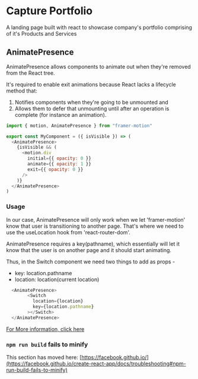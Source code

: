 # Capture Portfolio

A landing page built with react to showcase company's portfolio comprising of it's Products and Services



## AnimatePresence

AnimatePresence allows components to animate out when they're removed from the React tree.

It's required to enable exit animations because React lacks a lifecycle method that:

1. Notifies components when they're going to be unmounted and
2. Allows them to defer that unmounting until after an operation is complete (for instance an animation).

```javascript
import { motion, AnimatePresence } from "framer-motion"

export const MyComponent = ({ isVisible }) => (
  <AnimatePresence>
    {isVisible && (
      <motion.div
        initial={{ opacity: 0 }}
        animate={{ opacity: 1 }}
        exit={{ opacity: 0 }}
      />
    )}
  </AnimatePresence>
)
```
### Usage

In our case, AnimatePresence will only work when we let 'framer-motion' know that user is transitioning to another page. That's where we need to use the useLocation hook from 'react-router-dom'.

AnimatePresence requires a key(pathname), which essentially will let it know that the user is on another page and it should start animating.

Thus, in the Switch component we need two things to add as props - 
- key: location.pathname
- location: location(current location)

```javascript
  <AnimatePresence>
        <Switch 
          location={location} 
          key={location.pathname}
        ></Switch>
  </AnimatePresence>
```

[For More information, click here](https://www.framer.com/docs/animate-presence/)


### `npm run build` fails to minify

This section has moved here: [https://facebook.github.io/](https://facebook.github.io/create-react-app/docs/troubleshooting#npm-run-build-fails-to-minify)
